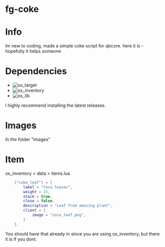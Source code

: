 # fg-coke
# Info
Im new to coding, made a simple coke script for qbcore. here it is - hopefully it helps someone


# Dependencies
- ![ox_target](https://github.com/overextended/ox_target/releases/tag/v1.16.0)
- ![ox_inventory](https://github.com/overextended/ox_inventory/releases/tag/v2.40.2)
- ![ox_lib](https://github.com/overextended/ox_lib/releases/tag/v3.23.1)

I highly recommend installing the latest releases.

# Images
In the folder "images"

# Item 
ox_inventory > data > items.lua
```lua
	["coke_leaf"] = {
		label = "Coca leaves",
		weight = 15,
		stack = true,
		close = false,
		description = "Leaf from amazing plant",
		client = {
			image = "coca_leaf.png",
		}
	},
```
You should have that already in since you are using ox_inventory, but there it is if you dont.